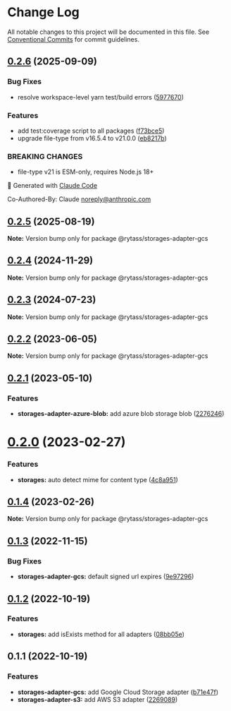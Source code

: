 # Change Log

All notable changes to this project will be documented in this file.
See [Conventional Commits](https://conventionalcommits.org) for commit guidelines.

## [0.2.6](https://github.com/Rytass/Utils/compare/@rytass/storages-adapter-gcs@0.2.5...@rytass/storages-adapter-gcs@0.2.6) (2025-09-09)

### Bug Fixes

- resolve workspace-level yarn test/build errors ([5977670](https://github.com/Rytass/Utils/commit/597767019b79691cb373d34df089369b585e64fb))

### Features

- add test:coverage script to all packages ([f73bce5](https://github.com/Rytass/Utils/commit/f73bce52024d453755824fa6af784f13da50061f))
- upgrade file-type from v16.5.4 to v21.0.0 ([eb8217b](https://github.com/Rytass/Utils/commit/eb8217b76c4a0d74061f782c082fd4183961bb12))

### BREAKING CHANGES

- file-type v21 is ESM-only, requires Node.js 18+

🤖 Generated with [Claude Code](https://claude.ai/code)

Co-Authored-By: Claude <noreply@anthropic.com>

## [0.2.5](https://github.com/Rytass/Utils/compare/@rytass/storages-adapter-gcs@0.2.4...@rytass/storages-adapter-gcs@0.2.5) (2025-08-19)

**Note:** Version bump only for package @rytass/storages-adapter-gcs

## [0.2.4](https://github.com/Rytass/Utils/compare/@rytass/storages-adapter-gcs@0.2.3...@rytass/storages-adapter-gcs@0.2.4) (2024-11-29)

**Note:** Version bump only for package @rytass/storages-adapter-gcs

## [0.2.3](https://github.com/Rytass/Utils/compare/@rytass/storages-adapter-gcs@0.2.2...@rytass/storages-adapter-gcs@0.2.3) (2024-07-23)

**Note:** Version bump only for package @rytass/storages-adapter-gcs

## [0.2.2](https://github.com/Rytass/Utils/compare/@rytass/storages-adapter-gcs@0.2.1...@rytass/storages-adapter-gcs@0.2.2) (2023-06-05)

**Note:** Version bump only for package @rytass/storages-adapter-gcs

## [0.2.1](https://github.com/Rytass/Utils/compare/@rytass/storages-adapter-gcs@0.2.0...@rytass/storages-adapter-gcs@0.2.1) (2023-05-10)

### Features

- **storages-adapter-azure-blob:** add azure blob storage blob ([2276246](https://github.com/Rytass/Utils/commit/227624624b530287e747b3fda244cf9e4bb714df))

# [0.2.0](https://github.com/Rytass/Utils/compare/@rytass/storages-adapter-gcs@0.1.4...@rytass/storages-adapter-gcs@0.2.0) (2023-02-27)

### Features

- **storages:** auto detect mime for content type ([4c8a951](https://github.com/Rytass/Utils/commit/4c8a9515a1852d8431a6e9e1345d79b3e652de0c))

## [0.1.4](https://github.com/Rytass/Utils/compare/@rytass/storages-adapter-gcs@0.1.3...@rytass/storages-adapter-gcs@0.1.4) (2023-02-26)

**Note:** Version bump only for package @rytass/storages-adapter-gcs

## [0.1.3](https://github.com/Rytass/Utils/compare/@rytass/storages-adapter-gcs@0.1.2...@rytass/storages-adapter-gcs@0.1.3) (2022-11-15)

### Bug Fixes

- **storages-adapter-gcs:** default signed url expires ([9e97296](https://github.com/Rytass/Utils/commit/9e97296397d0fb1ccbdfd78740364c4dc78a06b9))

## [0.1.2](https://github.com/Rytass/Utils/compare/@rytass/storages-adapter-gcs@0.1.1...@rytass/storages-adapter-gcs@0.1.2) (2022-10-19)

### Features

- **storages:** add isExists method for all adapters ([08bb05e](https://github.com/Rytass/Utils/commit/08bb05e669004dcc3a4f3e219a0c363ce9e9ef1a))

## 0.1.1 (2022-10-19)

### Features

- **storages-adapter-gcs:** add Google Cloud Storage adapter ([b71e47f](https://github.com/Rytass/Utils/commit/b71e47f267978905d639d2a0a41df812e7e77f74))
- **storages-adapter-s3:** add AWS S3 adapter ([2269089](https://github.com/Rytass/Utils/commit/2269089b63bc387662c558123525a91a26a36e17))
